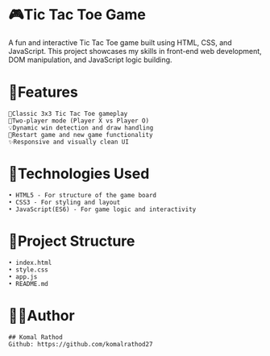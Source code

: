 # 🎮Tic Tac Toe Game
A fun and interactive Tic Tac Toe game built using HTML, CSS, and JavaScript.
This project showcases my skills in front-end web development, DOM manipulation, and JavaScript logic building.

# 🚀Features

    🎯Classic 3x3 Tic Tac Toe gameplay
    👥Two-player mode (Player X vs Player O)
    💡Dynamic win detection and draw handling
    🔁Restart game and new game functionality
    ✨Responsive and visually clean UI

# 🧠Technologies Used
    • HTML5 - For structure of the game board
    • CSS3 - For styling and layout
    • JavaScript(ES6) - For game logic and interactivity

# 🧩Project Structure
    • index.html
    • style.css
    • app.js
    • README.md

# 👩‍💻Author
    ## Komal Rathod
    Github: https://github.com/komalrathod27
             





